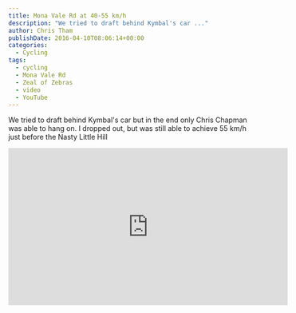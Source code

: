 ```yaml
---
title: Mona Vale Rd at 40-55 km/h
description: "We tried to draft behind Kymbal's car ..."
author: Chris Tham
publishDate: 2016-04-10T08:06:14+00:00
categories:
  - Cycling
tags:
  - cycling
  - Mona Vale Rd
  - Zeal of Zebras
  - video
  - YouTube
---
```


We tried to draft behind Kymbal's car but in the end only Chris Chapman was able to hang on. I dropped out, but was still able to achieve 55 km/h just before the Nasty Little Hill

<iframe width="560" height="315" src="https://www.youtube.com/embed/XSqyCWfiLRs" title="YouTube video player" frameborder="0" allow="accelerometer; autoplay; clipboard-write; encrypted-media; gyroscope; picture-in-picture" allowfullscreen></iframe>
